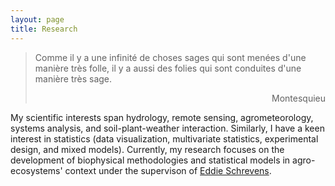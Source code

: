 ```yaml
---
layout: page
title: Research
---
```


> Comme il y a une infinité de choses sages qui sont menées d'une manière très folle, il y a aussi des folies qui sont conduites d'une manière très sage.
> <div style="text-align: right"> Montesquieu </div>

My scientific interests span hydrology, remote sensing, agrometeorology, systems analysis, and soil-plant-weather interaction. Similarly, I have a keen interest in statistics (data visualization, multivariate statistics, experimental design, and mixed models). Currently, my research focuses on the development of biophysical methodologies and statistical models in agro-ecosystems' context under the supervison of [Eddie Schrevens](https://www.kuleuven.be/wieiswie/en/person/00009933).


